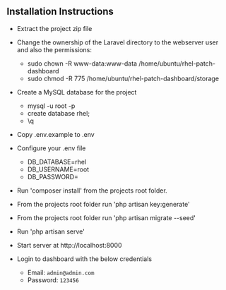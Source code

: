 ## Installation Instructions

- Extract the project zip file
- Change the ownership of the Laravel directory to the webserver user and also the permissions:
    - sudo chown -R www-data:www-data /home/ubuntu/rhel-patch-dashboard
    - sudo chmod -R 775 /home/ubuntu/rhel-patch-dashboard/storage

- Create a MySQL database for the project
    - mysql -u root -p
    - create database rhel;
    - \q
- Copy .env.example to .env
- Configure your .env file
    - DB_DATABASE=rhel
    - DB_USERNAME=root
    - DB_PASSWORD=
- Run 'composer install' from the projects root folder.
- From the projects root folder run 'php artisan key:generate'
- From the projects root folder run 'php artisan migrate --seed'
- Run 'php artisan serve'
- Start server at http://localhost:8000
- Login to dashboard with the below credentials
    - Email: ```admin@admin.com```
    - Password: ```123456```